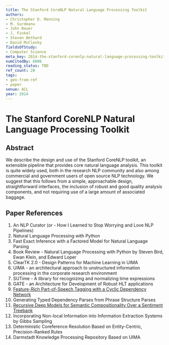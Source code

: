 ```yaml
---
title: The Stanford CoreNLP Natural Language Processing Toolkit
authors:
- Christopher D. Manning
- M. Surdeanu
- John Bauer
- J. Finkel
- Steven Bethard
- David McClosky
fieldsOfStudy:
- Computer Science
meta_key: 2014-the-stanford-corenlp-natural-language-processing-toolkit
numCitedBy: 6086
reading_status: TBD
ref_count: 20
tags:
- gen-from-ref
- paper
venue: ACL
year: 2014
---
```


# The Stanford CoreNLP Natural Language Processing Toolkit

## Abstract

We describe the design and use of the Stanford CoreNLP toolkit, an extensible pipeline that provides core natural language analysis. This toolkit is quite widely used, both in the research NLP community and also among commercial and government users of open source NLP technology. We suggest that this follows from a simple, approachable design, straightforward interfaces, the inclusion of robust and good quality analysis components, and not requiring use of a large amount of associated baggage.

## Paper References

1. An NLP Curator (or - How I Learned to Stop Worrying and Love NLP Pipelines)
2. Natural Language Processing with Python
3. Fast Exact Inference with a Factored Model for Natural Language Parsing
4. Book Review - Natural Language Processing with Python by Steven Bird, Ewan Klein, and Edward Loper
5. ClearTK 2.0 - Design Patterns for Machine Learning in UIMA
6. UIMA - an architectural approach to unstructured information processing in the corporate research environment
7. SUTime - A library for recognizing and normalizing time expressions
8. GATE - an Architecture for Development of Robust HLT applications
9. [Feature-Rich Part-of-Speech Tagging with a Cyclic Dependency Network](2003-feature-rich-part-of-speech-tagging-with-a-cyclic-dependency-network)
10. Generating Typed Dependency Parses from Phrase Structure Parses
11. [Recursive Deep Models for Semantic Compositionality Over a Sentiment Treebank](2013-recursive-deep-models-for-semantic-compositionality-over-a-sentiment-treebank)
12. Incorporating Non-local Information into Information Extraction Systems by Gibbs Sampling
13. Deterministic Coreference Resolution Based on Entity-Centric, Precision-Ranked Rules
14. Darmstadt Knowledge Processing Repository Based on UIMA
